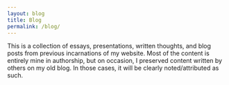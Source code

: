 ```yaml
---
layout: blog
title: Blog
permalink: /blog/
---
```


This is a collection of essays, presentations, written thoughts, and blog posts from previous incarnations of my website. Most of the content is entirely mine in authorship, but on occasion, I preserved content written by others on my old blog. In those cases, it will be clearly noted/attributed as such.
